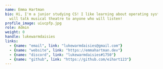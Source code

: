 ```yaml
---
name: Emma Hartman
bio: Hi, I'm a junior studying CS! I like learning about operating systems and
  will talk musical theatre to anyone who will listen!
profile_image: uiucpfp.jpg
role: Admin
weight: 0
handle: lukewarmdaisies
links:
  - {name: "email", link: "lukewarmdaisies@gmail.com"}
  - {name: "website", link: "https://emmahartman.dev"}
  - {name: "discord", link: "lukewarmdaisies#1750"}
  - {name: "github", link: "https://github.com/eihart123"}
---
```

